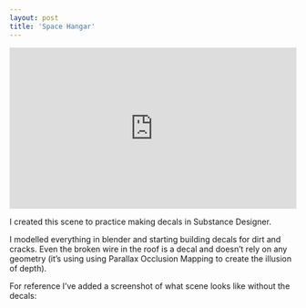 ```yaml
---
layout: post
title: 'Space Hangar'
---
```


<style>
.video-holder {
  position: relative;
  width: 100%;
  height: 0;
  padding-bottom: 56.25%;
  overflow: hidden;
}
.video-holder iframe {
  position: absolute;
  top: 0;
  left: 0;
  width: 100%;
  height: 100%;
}
</style>
<div class="video-holder">
  <iframe
    id="existing-iframe-example"
    width="640" height="360"
    src="https://www.youtube.com/embed/DGrLj6iVt3w?playlist=DGrLj6iVt3w&autoplay=1&mute=1&enablejsapi=1&controls=0&loop=1"
    frameborder="0"
></iframe>
</div>

I created this scene to practice making decals in Substance Designer.

I modelled everything in blender and starting building decals for dirt and cracks. Even the broken wire in the roof is a decal and doesn’t rely on any geometry (it’s using using Parallax Occlusion Mapping to create the illusion of depth).

For reference I’ve added a screenshot of what scene looks like without the decals: